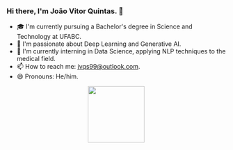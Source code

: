 ### Hi there, I'm João Vitor Quintas. 👋

- 🎓 I'm currently pursuing a Bachelor's degree in Science and Technology at UFABC.  
- 🤖 I'm passionate about Deep Learning and Generative AI.  
- 💼 I'm currently interning in Data Science, applying NLP techniques to the medical field.  
- 📫 How to reach me: jvqs99@outlook.com.  
- 😄 Pronouns: He/him.

<div align="center">
  <a href="https://github.com/joaovquintas">
  <img height="130em" src="https://github-readme-stats-git-masterrstaa-rickstaa.vercel.app/api/top-langs/?username=joaovquintas&layout=compact&langs_count=7&theme=onedark&hide_border=true"/>
</div>


